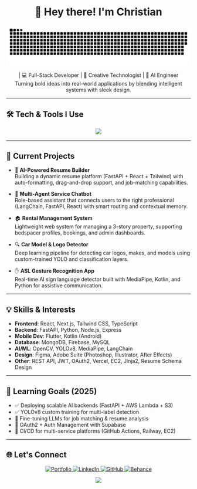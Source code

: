 <!-- Header -->
<h1 align="center">👋 Hey there! I'm Christian</h1>
<p align="center">
  <img src="https://raw.githubusercontent.com/moisesxtian/moisesxtian/output/github-snake-dark.svg" alt="github contribution snake"/>
</p>

<p align="center">
  | 💻 Full-Stack Developer | 🎨 Creative Technologist | 🤖 AI Engineer <br/>
  Turning bold ideas into real-world applications by blending intelligent systems with sleek design.
</p>

---

## 🛠️ Tech & Tools I Use
<p align="center">
  <img src="https://skillicons.dev/icons?i=python,fastapi,ts,react,nextjs,html,css,js,tailwind,git,github,java,kotlin,mongodb,firebase,mysql,flutter,figma,photoshop,illustrator,aftereffects" />
</p>

---

## 🚧 Current Projects
- 📝 **AI-Powered Resume Builder**  
  Building a dynamic resume platform (FastAPI + React + Tailwind) with auto-formatting, drag-and-drop support, and job-matching capabilities.

- 🧠 **Multi-Agent Service Chatbot**  
  Role-based assistant that connects users to the right professional (LangChain, FastAPI, React) with smart routing and contextual memory.

- 🏠 **Rental Management System**  
  Lightweight web system for managing a 3-story property, supporting bedspacer profiles, bookings, and admin dashboards.

- 🔍 **Car Model & Logo Detector**  
  Deep learning pipeline for detecting car logos, makes, and models using custom-trained YOLO and classification layers.

- ✋ **ASL Gesture Recognition App**  
  Real-time AI sign language detector built with MediaPipe, Kotlin, and Python for assistive communication.

---

## 💡 Skills & Interests
- **Frontend**: React, Next.js, Tailwind CSS, TypeScript  
- **Backend**: FastAPI, Python, Node.js, Express  
- **Mobile Dev**: Flutter, Kotlin (Android)  
- **Database**: MongoDB, Firebase, MySQL  
- **AI/ML**: OpenCV, YOLOv8, MediaPipe, LangChain  
- **Design**: Figma, Adobe Suite (Photoshop, Illustrator, After Effects)  
- **Other**: REST API, JWT, OAuth2, Vercel, EC2, Jinja2, Resume Schema Design

---

## 🧠 Learning Goals (2025)
- ✅ Deploying scalable AI backends (FastAPI + AWS Lambda + S3)  
- ✅ YOLOv8 custom training for multi-label detection  
- 🔄 Fine-tuning LLMs for job matching & resume analysis  
- 🔄 OAuth2 + Auth Management with Supabase  
- 🔄 CI/CD for multi-service platforms (GitHub Actions, Railway, EC2)

---

## 🌐 Let's Connect
<p align="center">
  <a href="https://www.hyxcreation.tech" target="_blank">
    <img alt="Portfolio" src="https://img.shields.io/badge/🌐-hyxcreation.tech-000?style=for-the-badge" />
  </a>
  <a href="https://linkedin.com/in/christian-moises-2767a3345/" target="_blank">
    <img alt="LinkedIn" src="https://img.shields.io/badge/LinkedIn-0A66C2?style=for-the-badge&logo=linkedin&logoColor=white" />
  </a>
  <a href="https://github.com/moisesxtian" target="_blank">
    <img alt="GitHub" src="https://img.shields.io/badge/GitHub-181717?style=for-the-badge&logo=github&logoColor=white" />
  </a>
  <a href="https://www.behance.net/hyxchan" target="_blank">
    <img alt="Behance" src="https://img.shields.io/badge/Behance-1769FF?style=for-the-badge&logo=behance&logoColor=white" />
  </a>
</p>

<p align="center">
  <img src="https://capsule-render.vercel.app/api?type=waving&color=0:9333EA,100:3B82F6&height=120&section=footer"/>
</p>
